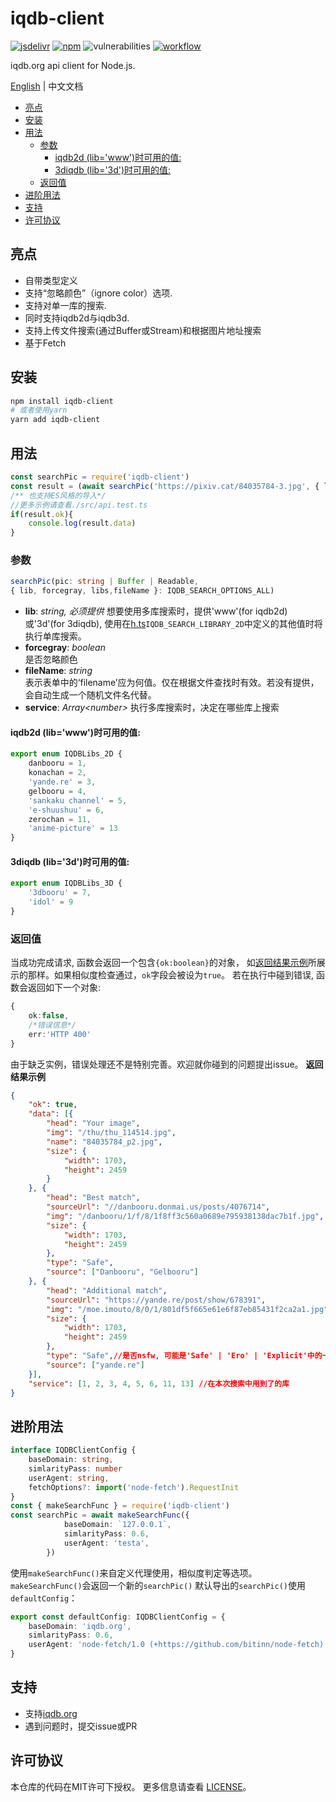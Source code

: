 # iqdb-client
[![jsdelivr](https://data.jsdelivr.com/v1/package/npm/iqdb-client/badge)](https://www.jsdelivr.com/package/npm/iqdb-client) [![npm](https://img.shields.io/npm/dm/iqdb-client?color=red&label=npm%20download)](https://www.npmjs.com/package/iqdb-client) ![vulnerabilities](https://img.shields.io/snyk/vulnerabilities/npm/iqdb-client) [![workflow](https://img.shields.io/github/workflow/status/KotoriK/iqdb-client/Test)](https://github.com/KotoriK/iqdb-client/actions/workflows/test.yml)

iqdb.org api client for Node.js.

 [English](./README.md) | 中文文档
<!-- START doctoc generated TOC please keep comment here to allow auto update -->
<!-- DON'T EDIT THIS SECTION, INSTEAD RE-RUN doctoc TO UPDATE -->

- [亮点](#%E4%BA%AE%E7%82%B9)
- [安装](#%E5%AE%89%E8%A3%85)
- [用法](#%E7%94%A8%E6%B3%95)
  - [参数](#%E5%8F%82%E6%95%B0)
    - [iqdb2d (lib='www')时可用的值:](#iqdb2d-libwww%E6%97%B6%E5%8F%AF%E7%94%A8%E7%9A%84%E5%80%BC)
    - [3diqdb (lib='3d')时可用的值:](#3diqdb-lib3d%E6%97%B6%E5%8F%AF%E7%94%A8%E7%9A%84%E5%80%BC)
  - [返回值](#%E8%BF%94%E5%9B%9E%E5%80%BC)
- [进阶用法](#%E8%BF%9B%E9%98%B6%E7%94%A8%E6%B3%95)
- [支持](#%E6%94%AF%E6%8C%81)
- [许可协议](#%E8%AE%B8%E5%8F%AF%E5%8D%8F%E8%AE%AE)

<!-- END doctoc generated TOC please keep comment here to allow auto update -->

## 亮点
* 自带类型定义
* 支持“忽略颜色”（ignore color）选项.
* 支持对单一库的搜索.
* 同时支持iqdb2d与iqdb3d.
* 支持上传文件搜索(通过Buffer或Stream)和根据图片地址搜索
* 基于Fetch
## 安装
```bash
npm install iqdb-client
# 或者使用yarn
yarn add iqdb-client
```
## 用法
```ts
const searchPic = require('iqdb-client')
const result = (await searchPic('https://pixiv.cat/84035784-3.jpg', { lib: 'www' }))
/** 也支持ES风格的导入*/
//更多示例请查看./src/api.test.ts
if(result.ok){
    console.log(result.data)
}

```
### 参数
```ts
searchPic(pic: string | Buffer | Readable, 
{ lib, forcegray, libs,fileName }: IQDB_SEARCH_OPTIONS_ALL)
```
* **lib**: *string, 必须提供* 
想要使用多库搜索时，提供'www'(for iqdb2d)或'3d'(for 3diqdb),
使用在[h.ts](./src/h.ts)```IQDB_SEARCH_LIBRARY_2D```中定义的其他值时将执行单库搜索。
* **forcegray**: *boolean*  
是否忽略颜色
* **fileName**: *string*  
表示表单中的‘filename’应为何值。仅在根据文件查找时有效。若没有提供，会自动生成一个随机文件名代替。
* **service**: *Array&lt;number&gt;* 
执行多库搜索时，决定在哪些库上搜索
#### iqdb2d (lib='www')时可用的值:
```ts
export enum IQDBLibs_2D {
    danbooru = 1,
    konachan = 2,
    'yande.re' = 3,
    gelbooru = 4,
    'sankaku channel' = 5,
    'e-shuushuu' = 6,
    zerochan = 11,
    'anime-picture' = 13
}
```
#### 3diqdb (lib='3d')时可用的值:
```ts
export enum IQDBLibs_3D {
    '3dbooru' = 7,
    'idol' = 9
}
```
### 返回值
当成功完成请求, 函数会返回一个包含```{ok:boolean}```的对象， 如[返回结果示例](#%E8%BF%94%E5%9B%9E%E7%BB%93%E6%9E%9C%E7%A4%BA%E4%BE%8B)所展示的那样。如果相似度检查通过，```ok```字段会被设为```true```。
若在执行中碰到错误, 函数会返回如下一个对象:
```ts
{
    ok:false,
    /*错误信息*/
    err:'HTTP 400'
}
```
由于缺乏实例，错误处理还不是特别完善。欢迎就你碰到的问题提出issue。
**返回结果示例**
```json
{
    "ok": true,
    "data": [{
        "head": "Your image",
        "img": "/thu/thu_114514.jpg",
        "name": "84035784_p2.jpg",
        "size": {
            "width": 1703,
            "height": 2459
        }
    }, {
        "head": "Best match",
        "sourceUrl": "//danbooru.donmai.us/posts/4076714",
        "img": "/danbooru/1/f/8/1f8ff3c560a0689e795938138dac7b1f.jpg",
        "size": {
            "width": 1703,
            "height": 2459
        },
        "type": "Safe",
        "source": ["Danbooru", "Gelbooru"]
    }, {
        "head": "Additional match",
        "sourceUrl": "https://yande.re/post/show/678391",
        "img": "/moe.imouto/8/0/1/801df5f665e61e6f87eb85431f2ca2a1.jpg",
        "size": {
            "width": 1703,
            "height": 2459
        },
        "type": "Safe",//是否nsfw, 可能是'Safe' | 'Ero' | 'Explicit'中的一个值
        "source": ["yande.re"]
    }],
    "service": [1, 2, 3, 4, 5, 6, 11, 13] //在本次搜索中用到了的库
}
```
## 进阶用法
```ts
interface IQDBClientConfig {
    baseDomain: string,
    simlarityPass: number
    userAgent: string,
    fetchOptions?: import('node-fetch').RequestInit
}
const { makeSearchFunc } = require('iqdb-client')
const searchPic = await makeSearchFunc({
            baseDomain: `127.0.0.1`,
            simlarityPass: 0.6,
            userAgent: 'testa',
        })
```
使用```makeSearchFunc()```来自定义代理使用，相似度判定等选项。```makeSearchFunc()```会返回一个新的```searchPic()```
默认导出的```searchPic()```使用```defaultConfig```：
```ts
export const defaultConfig: IQDBClientConfig = {
    baseDomain: 'iqdb.org',
    simlarityPass: 0.6,
    userAgent: 'node-fetch/1.0 (+https://github.com/bitinn/node-fetch)',
}
```
## 支持

* 支持[iqdb.org](https://www.iqdb.org/)
* 遇到问题时，提交issue或PR

## 许可协议
本仓库的代码在MIT许可下授权。 更多信息请查看 [LICENSE](./LICENSE)。
